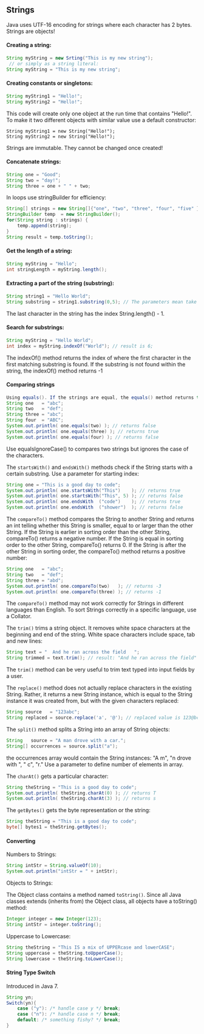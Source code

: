 ## Strings
Java uses UTF-16 encoding for strings where each character has 2 bytes. Strings are objects!

#### Creating a string:
```java
String myString = new Srting("This is my new string");
 // or simply as a string literal:
String myString = "This is my new string";
```

#### Creating constants or singletons:
```java
String myString1 = "Hello!";
String myString2 = "Hello!";
```
This code will create only one object at the run time that contains "Hello!". To make it two different objects with similar value use a default constructor:
```
String myString1 = new String("Hello!");
String myString2 = new String("Hello!");
```

Strings are immutable. They cannot be changed once created!

#### Concatenate strings:
```java
String one = "Good";
String two = "day!";
String three = one + " " + two;
```
In loops use stringBuilder for efficiency:
```java
String[] strings = new String[]{"one", "two", "three", "four", "five" };
StringBuilder temp  = new StringBuilder();
for(String string : strings) {
    temp.append(string);
}
String result = temp.toString();
```

#### Get the length of a string:
```java
String myString = "Hello";
int stringLength = myString.length();
```

#### Extracting a part of the string (substring):
```java
String string1 = "Hello World";
String substring = string1.substring(0,5); // The parameters mean take only "from - including, to - excluding".
``` 
The last character in the string has the index String.length() - 1.

#### Search for substrings:
```java
String myString = "Hello World";
int index = myString.indexOf("World"); // result is 6;
```
The indexOf() method returns the index of where the first character in the first matching substring is found. If the substring is not found within the string, the indexOf() method returns -1

#### Comparing strings
```java
Using equals(). If the strings are equal, the equals() method returns true. If not, it returns false:
String one   = "abc";
String two   = "def";
String three = "abc";
String four  = "ABC";
System.out.println( one.equals(two) ); // returns false
System.out.println( one.equals(three) ); // returns true
System.out.println( one.equals(four) ); // returns false
```
Use equalsIgnoreCase() to compares two strings but ignores the case of the characters.

The ```startsWith()``` and ```endsWith()``` methods check if the String starts with a certain substring. Use a parameter for starting index:
```java
String one = "This is a good day to code";
System.out.println( one.startsWith("This")    ); // returns true
System.out.println( one.startsWith("This", 5) ); // returns false
System.out.println( one.endsWith  ("code")    ); // returns true
System.out.println( one.endsWith  ("shower")  ); // returns false
```
The ```compareTo()``` method compares the String to another String and returns an int telling whether this String is smaller, equal to or larger than the other String. If the String is earlier in sorting order than the other String, compareTo() returns a negative number. If the String is equal in sorting order to the other String, compareTo() returns 0. If the String is after the other String in sorting order, the compareTo() method returns a positive number:
```java
String one   = "abc";
String two   = "def";
String three = "abd";
System.out.println( one.compareTo(two)   ); // returns -3
System.out.println( one.compareTo(three) ); // returns -1
```
The ```compareTo()``` method may not work correctly for Strings in different languages than English. To sort Strings correctly in a specific language, use a Collator.

The ```trim()``` trims a string object. It removes white space characters at the beginning and end of the string. White space characters include space, tab and new lines:
```java
String text = "  And he ran across the field   ";
String trimmed = text.trim(); // result: "And he ran across the field"
```
The ```trim()``` method can be very useful to trim text typed into input fields by a user.

The ```replace()``` method does not actually replace characters in the existing String. Rather, it returns a new String instance, which is equal to the String instance it was created from, but with the given characters replaced:
```java
String source   = "123abc";
String replaced = source.replace('a', '@'); // replaced value is 123@bc
```

The ```split()``` method splits a String into an array of String objects:
```java
String   source = "A man drove with a car.";
String[] occurrences = source.split("a");
```
the occurrences array would contain the String instances: "A m", "n drove with ", " c", "r."
Use a parameter to define number of elements in array.

The ```charAt()``` gets a particular character:
```java
String theString = "This is a good day to code";
System.out.println( theString.charAt(0) ); // returns T
System.out.println( theString.charAt(3) ); // returns s
```

The ```getBytes()``` gets the byte representation or the string:
```java
String theString = "This is a good day to code";
byte[] bytes1 = theString.getBytes();
```

#### Converting
Numbers to Strings:
```java
String intStr = String.valueOf(10);
System.out.println("intStr = " + intStr);
```
Objects to Strings:

The Object class contains a method named ```toString()```. Since all Java classes extends (inherits from) the Object class, all objects have a toString() method:
```java
Integer integer = new Integer(123);
String intStr = integer.toString();
```
Uppercase to Lowercase:
```java
String theString = "This IS a mix of UPPERcase and lowerCASE";
String uppercase = theString.toUpperCase();
String lowercase = theString.toLowerCase();
```

#### String Type Switch
Introduced in Java 7.
```java
String yn;
Switch(yn){
    case ("y"): /* handle case y */ break;
    case ("n"): /* handle case n */ break;
    default: /* something fishy? */ break;
}
```
